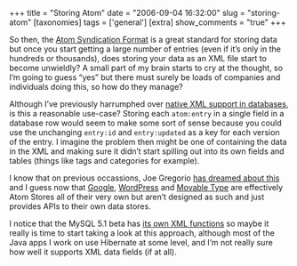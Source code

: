 +++
title = "Storing Atom"
date = "2006-09-04 16:32:00"
slug = "storing-atom"
[taxonomies]
tags = ['general']
[extra]
show_comments = "true"
+++

So then, the [Atom Syndication Format](http://en.wikipedia.org/wiki/Atom_(standard)) is a great standard for storing data but once you start getting a large number of entries (even if it’s only in the hundreds or thousands), does storing your data as an XML file start to become unwieldly? A small part of my brain starts to cry at the thought, so I’m going to guess “yes” but there must surely be loads of companies and individuals doing this, so how do they manage?

Although I’ve previously harrumphed over [native XML support in databases](http://www.oracle.com/technology/tech/xml/xmldb/index.html), is this a reasonable use-case? Storing each `atom:entry` in a single field in a database row would seem to make some sort of sense because you could use the unchanging `entry:id` and `entry:updated` as a key for each version of the entry. I imagine the problem then might be one of containing the data in the XML and making sure it didn’t start spilling out into its own fields and tables (things like tags and categories for example).

I know that on previous occassions, Joe Gregorio [has dreamed about this](http://www.xml.com/pub/a/2005/09/21/atom-store-web-database.html) and I guess now that [Google](http://code.google.com/apis/gdata/), [WordPress](http://www.snellspace.com/wp/?p=404) and [Movable Type](http://www.benhammersley.com/undocumented_features/atom_api_in_movable_type.html) are effectively Atom Stores all of their very own but aren’t designed as such and just provides APIs to their own data stores.

I notice that the MySQL 5.1 beta has [its own XML functions](http://dev.mysql.com/doc/refman/5.1/en/xml-functions.html) so maybe it really is time to start taking a look at this approach, although most of the Java apps I work on use Hibernate at some level, and I’m not really sure how well it supports XML data fields (if at all).
